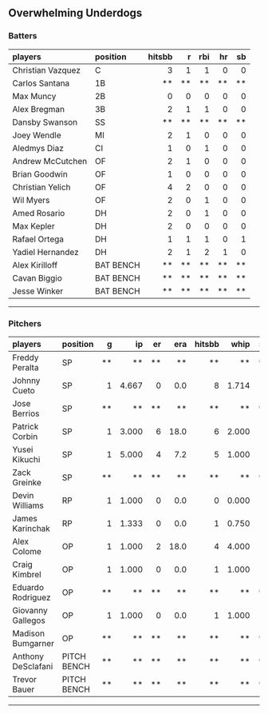 ## Overwhelming Underdogs

### Batters

 
|players           |position  | hitsbb|  r| rbi| hr| sb| 
|:-----------------|:---------|------:|--:|---:|--:|--:| 
|Christian Vazquez |C         |      3|  1|   1|  0|  0| 
|Carlos Santana    |1B        |     **| **|  **| **| **| 
|Max Muncy         |2B        |      0|  0|   0|  0|  0| 
|Alex Bregman      |3B        |      2|  1|   1|  0|  0| 
|Dansby Swanson    |SS        |     **| **|  **| **| **| 
|Joey Wendle       |MI        |      2|  1|   0|  0|  0| 
|Aledmys Diaz      |CI        |      1|  0|   1|  0|  0| 
|Andrew McCutchen  |OF        |      2|  1|   0|  0|  0| 
|Brian Goodwin     |OF        |      1|  0|   0|  0|  0| 
|Christian Yelich  |OF        |      4|  2|   0|  0|  0| 
|Wil Myers         |OF        |      2|  0|   1|  0|  0| 
|Amed Rosario      |DH        |      2|  0|   1|  0|  0| 
|Max Kepler        |DH        |      2|  0|   0|  0|  0| 
|Rafael Ortega     |DH        |      1|  1|   1|  0|  1| 
|Yadiel Hernandez  |DH        |      2|  1|   2|  1|  0| 
|Alex Kirilloff    |BAT BENCH |     **| **|  **| **| **| 
|Cavan Biggio      |BAT BENCH |     **| **|  **| **| **| 
|Jesse Winker      |BAT BENCH |     **| **|  **| **| **| 


* * *

### Pitchers

 
|players            |position    |  g|    ip| er|  era| hitsbb|  whip| so|  w| sv| 
|:------------------|:-----------|--:|-----:|--:|----:|------:|-----:|--:|--:|--:| 
|Freddy Peralta     |SP          | **|    **| **|   **|     **|    **| **| **| **| 
|Johnny Cueto       |SP          |  1| 4.667|  0|  0.0|      8| 1.714|  2|  0|  0| 
|Jose Berrios       |SP          | **|    **| **|   **|     **|    **| **| **| **| 
|Patrick Corbin     |SP          |  1| 3.000|  6| 18.0|      6| 2.000|  3|  0|  0| 
|Yusei Kikuchi      |SP          |  1| 5.000|  4|  7.2|      5| 1.000|  3|  0|  0| 
|Zack Greinke       |SP          | **|    **| **|   **|     **|    **| **| **| **| 
|Devin Williams     |RP          |  1| 1.000|  0|  0.0|      0| 0.000|  1|  0|  0| 
|James Karinchak    |RP          |  1| 1.333|  0|  0.0|      1| 0.750|  2|  0|  0| 
|Alex Colome        |OP          |  1| 1.000|  2| 18.0|      4| 4.000|  1|  1|  0| 
|Craig Kimbrel      |OP          |  1| 1.000|  0|  0.0|      1| 1.000|  1|  0|  1| 
|Eduardo Rodriguez  |OP          | **|    **| **|   **|     **|    **| **| **| **| 
|Giovanny Gallegos  |OP          |  1| 1.000|  0|  0.0|      1| 1.000|  1|  0|  0| 
|Madison Bumgarner  |OP          | **|    **| **|   **|     **|    **| **| **| **| 
|Anthony DeSclafani |PITCH BENCH | **|    **| **|   **|     **|    **| **| **| **| 
|Trevor Bauer       |PITCH BENCH | **|    **| **|   **|     **|    **| **| **| **| 


* * *


